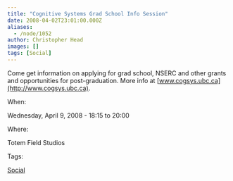 ```yaml
---
title: "Cognitive Systems Grad School Info Session"
date: 2008-04-02T23:01:00.000Z
aliases:
  - /node/1052
author: Christopher Head
images: []
tags: [Social]
---
```


Come get information on applying for grad school, NSERC and other grants and opportunities for post-graduation. More info at [www.cogsys.ubc.ca](http://www.cogsys.ubc.ca).

When: 

Wednesday, April 9, 2008 - 18:15 to 20:00

Where: 

Totem Field Studios

Tags: 

[Social](/social)
